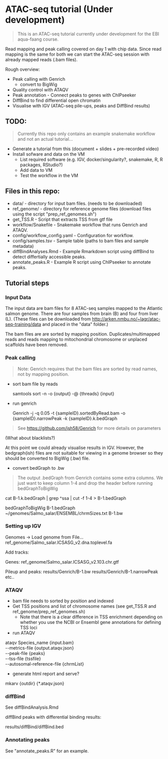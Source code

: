 # ATAC-seq tutorial (Under development)

> This is an ATAC-seq tutorial currently under development for the EBI aqua-faang course.

Read mapping and peak calling covered on day 1 with chip data. Since read mapping is the same for both we can start the ATAC-seq session with already mapped reads (.bam files).

Rough overview:

* Peak calling with Genrich
  + convert to BigWig
* Quality control with ATAQV
* Peak annotation - Connect peaks to genes with ChIPseeker
* DiffBind to find differential open chromatin
* Visualise with IGV (ATAC-seq pile-ups, peaks and DiffBind results)

## TODO:

> Currently this repo only contains an example snakemake workflow and not an actual tutorial...

* Generate a tutorial from this (document + slides + pre-recorded video)
* Install sofware and data on the VM
  + List required software (e.g. IGV, docker/singularity?, snakemake, R, R packages, RStudio?)
  + Add data to VM
  + Test the workflow in the VM

## Files in this repo:

* data/ - directory for input bam files. (needs to be downloaded)
* ref_genome/ - directory for reference genome files (download files using the script "prep_ref_genomes.sh")
* get_TSS.R - Script that extracts TSS from gtf file
* workflow/Snakefile - Snakemake workflow that runs Genrich and ATAQV.
* config/workflow_config.yaml - Configuration for workflow.
* config/samples.tsv - Sample table (paths to bam files and sample metadata)
* diffBindAnalyses.Rmd - Example Rmarkdown script using diffBind to detect differtially accessible peaks.
* annotate_peaks.R - Example R script using ChIPseeker to annotate peaks.



## Tutorial steps

### Input Data

The input data are bam files for 8 ATAC-seq samples mapped to the Atlantic salmon genome. There are four samples from brain (B) and four from liver (L). (These files can be downloaded from http://arken.nmbu.no/~lagr/atac-seq-training/data and placed in the "data" folder.)

The bam files are are sorted by mapping position. Duplicates/multimapped reads and reads mapping to mitochondrial chromosome or unplaced scaffolds have been removed.

### Peak calling

> Note: Genrich requires that the bam files are sorted by read names, not by mapping position.

* sort bam file by reads

  samtools sort -n -o {output} -@ {threads} {input}

* run genrich

  Genrich -j -q 0.05 -t {sampleID}.sortedByRead.bam -o {sampleID}.narrowPeak -k {sampleID}.k.bedGraph

> See https://github.com/jsh58/Genrich for more details on parameters

(What about blacklists?)

At this point we could already visualise results in IGV. However, the bedgraph(ish) files are not suitable for viewing in a genome browser so they should be converted to BigWig (.bw) file. 

* convert bedGraph to .bw

> The output .bedGraph from Genrich contains some extra columns. We just want to keep column 1-4 and drop the header before running bedGraphToBigWig

  cat B-1.k.bedGraph | grep ^ssa | cut -f 1-4 > B-1.bedGraph
  
  bedGraphToBigWig B-1.bedGraph ~/genomes/Salmo_salar/ENSEMBL/chrmSizes.txt B-1.bw

### Setting up IGV

Genomes -> Load genome from File...
ref_genome/Salmo_salar.ICSASG_v2.dna.toplevel.fa

Add tracks:

Genes:
ref_genome/Salmo_salar.ICSASG_v2.103.chr.gtf

Pileup and peaks:
results/Genrich/B-1.bw 
results/Genrich/B-1.narrowPeak
etc..

### ATAQV

* bam file needs to sorted by position and indexed
* Get TSS positions and list of chromosome names (see get_TSS.R and ref_genome/prep_ref_genomes.sh)
  + Note that there is a clear difference in TSS enrichment depending on whether you use the NCBI or Ensembl gene annotations for defining TSS loci
* run ATAQV 

ataqv Species_name {input.bam} \
      --metrics-file {output.ataqv.json} \
      --peak-file {peaks} \
      --tss-file {tssfile} \
      --autosomal-reference-file {chrmList} 

* generate html report and serve?

mkarv {outdir} {*.ataqv.json}

### diffBind

See diffBindAnalysis.Rmd

diffBind peaks with differential binding results:

results/diffBind/diffBind.bed

### Annotating peaks

See "annotate_peaks.R" for an example.